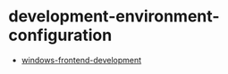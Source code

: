 # development-environment-configuration

- [windows-frontend-development](./windows-frontEnd/windows-frontend.md)

